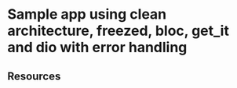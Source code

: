 # Sample app using clean architecture, freezed, bloc, get_it and dio with error handling

## Resources



